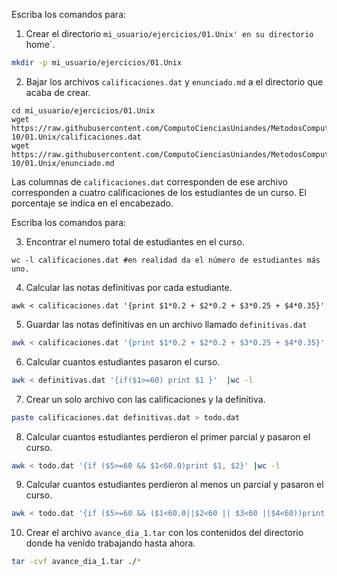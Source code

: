 Escriba los comandos para: 

1. Crear el directorio `mi_usuario/ejercicios/01.Unix' en su directorio `home`.

```bash
mkdir -p mi_usuario/ejercicios/01.Unix
```
   
2. Bajar los archivos `calificaciones.dat` y `enunciado.md` a el directorio que acaba de crear.
```
cd mi_usuario/ejercicios/01.Unix
wget https://raw.githubusercontent.com/ComputoCienciasUniandes/MetodosComputacionales/master/ejercicios/2018-10/01.Unix/calificaciones.dat
wget https://raw.githubusercontent.com/ComputoCienciasUniandes/MetodosComputacionales/master/ejercicios/2018-10/01.Unix/enunciado.md
```

Las columnas de `calificaciones.dat` corresponden de ese archivo corresponden a cuatro calificaciones de los estudiantes de un curso. El porcentaje se indica en el encabezado.

Escriba los comandos para:

3. Encontrar el numero total de estudiantes en el curso.

```
wc -l calificaciones.dat #en realidad da el número de estudiantes más uno.
```


4. Calcular las notas definitivas por cada estudiante.

```
awk < calificaciones.dat '{print $1*0.2 + $2*0.2 + $3*0.25 + $4*0.35}'
```

5. Guardar las notas definitivas en un archivo llamado `definitivas.dat`

```bash
awk < calificaciones.dat '{print $1*0.2 + $2*0.2 + $3*0.25 + $4*0.35}' > definitivas.dat
```

6. Calcular cuantos estudiantes pasaron el curso.

```bash
awk < definitivas.dat '{if($1>=60) print $1 }'  |wc -l
```

7. Crear un solo archivo con las calificaciones y la definitiva.
```bash
paste calificaciones.dat definitivas.dat > todo.dat
```

8. Calcular cuantos estudiantes perdieron el primer parcial y pasaron el curso.

```bash
awk < todo.dat '{if ($5>=60 && $1<60.0)print $1, $2}' |wc -l
```

9. Calcular cuantos estudiantes perdieron al menos un parcial y pasaron el curso.
```bash
awk < todo.dat '{if ($5>=60 && ($1<60.0||$2<60 || $3<60 ||$4<60))print $1}'  |wc -l
```

10. Crear el archivo `avance_dia_1.tar` con los contenidos del directorio donde ha venido trabajando hasta ahora.

```bash
tar -cvf avance_dia_1.tar ./*
```